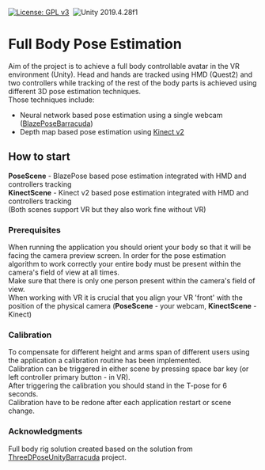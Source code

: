 [![License: GPL v3](https://img.shields.io/badge/License-GPLv3-blue.svg)](https://www.gnu.org/licenses/gpl-3.0)&nbsp;
<img src="https://img.shields.io/badge/Unity-2019.4.28f1-blue.svg?style=flat-round" alt="Unity 2019.4.28f1">

# Full Body Pose Estimation

Aim of the project is to achieve a full body controllable avatar in the VR environment (Unity). Head and hands are tracked using HMD (Quest2) and two controllers while tracking of the rest of the body parts is achieved using different 3D pose estimation techniques.  
Those techniques include:  
- Neural network based pose estimation using a single webcam ([BlazePoseBarracuda](https://github.com/creativeIKEP/BlazePoseBarracuda))
- Depth map based pose estimation using [Kinect v2](https://developer.microsoft.com/en-us/windows/kinect/)

## How to start

**PoseScene** - BlazePose based pose estimation integrated with HMD and controllers tracking  
**KinectScene** - Kinect v2 based pose estimation integrated with HMD and controllers tracking  
(Both scenes support VR but they also work fine without VR)

### Prerequisites

When running the application you should orient your body so that it will be facing the camera preview screen. In order for the pose estimation algorithm to work correctly your entire body must be present within the camera's field of view at all times.  
Make sure that there is only one person present within the camera's field of view.  
When working with VR it is crucial that you align your VR 'front' with the position of the physical camera (**PoseScene** - your webcam, **KinectScene** - Kinect)  

### Calibration

To compensate for different height and arms span of different users using the application a calibration routine has been implemented.  
Calibration can be triggered in either scene by pressing space bar key (or left controller primary button - in VR).  
After triggering the calibration you should stand in the T-pose for 6 seconds.  
Calibration have to be redone after each application restart or scene change.

### Acknowledgments
Full body rig solution created based on the solution from [ThreeDPoseUnityBarracuda](https://github.com/digital-standard/ThreeDPoseUnityBarracuda) project.
